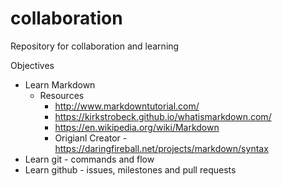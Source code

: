 # collaboration
Repository for collaboration and learning

Objectives
- Learn Markdown
  - Resources
    - http://www.markdowntutorial.com/
    - https://kirkstrobeck.github.io/whatismarkdown.com/
    - https://en.wikipedia.org/wiki/Markdown
    - Origianl Creator - https://daringfireball.net/projects/markdown/syntax
- Learn git - commands and flow
- Learn github - issues, milestones and pull requests
